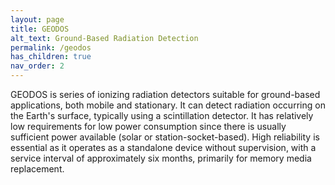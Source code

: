 ```yaml
---
layout: page
title: GEODOS
alt_text: Ground-Based Radiation Detection
permalink: /geodos
has_children: true
nav_order: 2
---
```


GEODOS is series of ionizing radiation detectors suitable for ground-based applications, both mobile and stationary. It can detect radiation occurring on the Earth's surface, typically using a scintillation detector. It has relatively low requirements for low power consumption since there is usually sufficient power available (solar or station-socket-based). High reliability is essential as it operates as a standalone device without supervision, with a service interval of approximately six months, primarily for memory media replacement.
